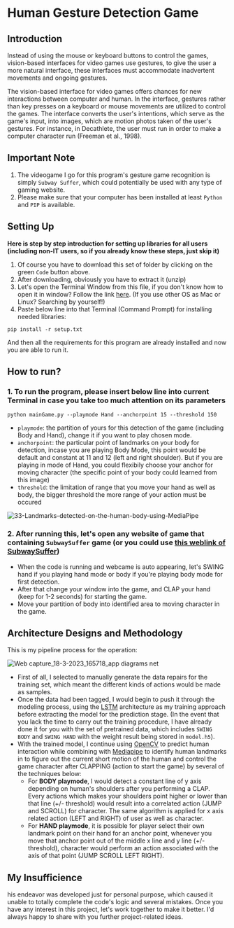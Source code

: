 # Human Gesture Detection Game
## Introduction
Instead of using the mouse or keyboard buttons to control the games, vision-based interfaces for video games use gestures, to give the user a more natural interface, these interfaces must accommodate inadvertent movements and ongoing gestures.

The vision-based interface for video games offers chances for new interactions between computer and human. In the interface, gestures rather than key presses on a keyboard or mouse movements are utilized to control the games. The interface converts the user's intentions, which serve as the game's input, into images, which are motion photos taken of the user's gestures. For instance, in Decathlete, the user must run in order to make a computer character run (Freeman et al., 1998).

## Important Note
1. The videogame I go for this program's gesture game recognition is simply `Subway Suffer`, which could potentially be used with any type of gaming website.
2. Please make sure that your computer has been installed at least `Python` and `PIP` is available.

## Setting Up
**Here is step by step introduction for setting up libraries for all users (including non-IT users, so if you already know these steps, just skip it)**
1. Of course you have to download this set of folder by clicking on the green `Code` button above.
2. After downloading, obviously you have to extract it (unzip)
3. Let's open the Terminal Window from this file, if you don't know how to open it in window? Follow the link [here](https://www.thewindowsclub.com/how-to-open-command-prompt-from-right-click-menu).
(If you use other OS as Mac or Linux? Searching by yourself!)
4. Paste below line into that Terminal (Command Prompt) for installing needed libraries:
```
pip install -r setup.txt
```
And then all the requirements for this program are already installed and now you are able to run it.

## How to run?
### 1. To run the program, please insert below line into current Terminal in case you take too much attention on its parameters
```
python mainGame.py --playmode Hand --anchorpoint 15 --threshold 150
```
- `playmode`: the partition of yours for this detection of the game (including Body and Hand), change it if you want to play chosen mode.
- `anchorpoint`: the particular point of landmarks on your body for detection, incase you are playing Body Mode, this point would be default and constant at 11 and 12 (left and right shoulder). But if you are playing in mode of Hand, you could flexibily choose your anchor for moving character (the specific point of your body could learned from this image)
- `threshold`: the limitation of range that you move your hand as well as body, the bigger threshold the more range of your action must be occured

![33-Landmarks-detected-on-the-human-body-using-MediaPipe](https://user-images.githubusercontent.com/81562297/226096970-d9c774f7-151b-48e6-9bbb-68bced138a94.png)

### 2. After running this, let's open any website of game that containing `SubwaySuffer` game (or you could use [this weblink of SubwaySuffer](https://www.trochoi.net/tr%C3%B2+ch%C6%A1i/subway-surfers.html))
- When the code is running and webcame is auto appearing, let's SWING hand if you playing hand mode or body if you're playing body mode for first detection.
- After that change your window into the game, and CLAP your hand (keep for 1-2 seconds) for starting the game.
- Move your partition of body into identified area to moving character in the game.


## Architecture Designs and Methodology

This is my pipeline process for the operation:

![Web capture_18-3-2023_165718_app diagrams net](https://user-images.githubusercontent.com/81562297/226098767-6cb7eff3-5dfc-472d-b1a3-8854f557f243.jpeg)

- First of all, I selected to manually generate the data repairs for the training set, which meant the different kinds of actions would be made as samples.
- Once the data had been tagged, I would begin to push it through the modeling process, using the [LSTM](https://en.wikipedia.org/wiki/Long_short-term_memory) architecture as my training approach before extracting the model for the prediction stage. (In the event that you lack the time to carry out the training procedure, I have already done it for you with the set of pretrained data, which includes `SWING BODY` and `SWING HAND` with the weight result being stored in `model.h5`).
- With the trained model, I continue using [OpenCV](https://docs.opencv.org/4.x/d1/dfb/intro.html) to predict human interaction while combining with [Mediapipe](https://google.github.io/mediapipe/) to identify human landmarks in to figure out the current short motion of the human and control the game character after CLAPPING (action to start the game) by several of the techniques below:
	- For **BODY playmode**, I would detect a constant line of y axis depending on human's shoulders after you performing a CLAP. Every actions which makes your shoulders point higher or lower than that line (+/- threshold) would result into a correlated action (JUMP and SCROLL) for character. The same algorithm is applied for x axis related action (LEFT and RIGHT) of user as well as character.
	- For **HAND playmode**, it is possible for player select their own landmark point on their hand for an anchor point, whenever you move that anchor point out of the middle x line and y line (+/- threshold), character would perform an action associated with the axis of that point (JUMP SCROLL LEFT RIGHT).

## My Insufficience
his endeavor was developed just for personal purpose, which caused it unable to totally complete the code's logic and several mistakes. Once you have any interest in this project, let's work together to make it better. I'd always happy to share with you further project-related ideas.
